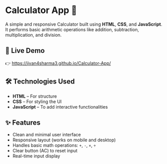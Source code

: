 # Calculator App 🧮

A simple and responsive Calculator built using **HTML**, **CSS**, and **JavaScript**. It performs basic arithmetic operations like addition, subtraction, multiplication, and division.

## 🔗 Live Demo

👉 https://jivan4sharma3.github.io/Calculator-App/


## 🛠️ Technologies Used

- **HTML** – For structure  
- **CSS** – For styling the UI  
- **JavaScript** – To add interactive functionalities

## ✨ Features

- Clean and minimal user interface  
- Responsive layout (works on mobile and desktop)  
- Handles basic math operations: `+`, `-`, `×`, `÷`  
- Clear button (AC) to reset input  
- Real-time input display
